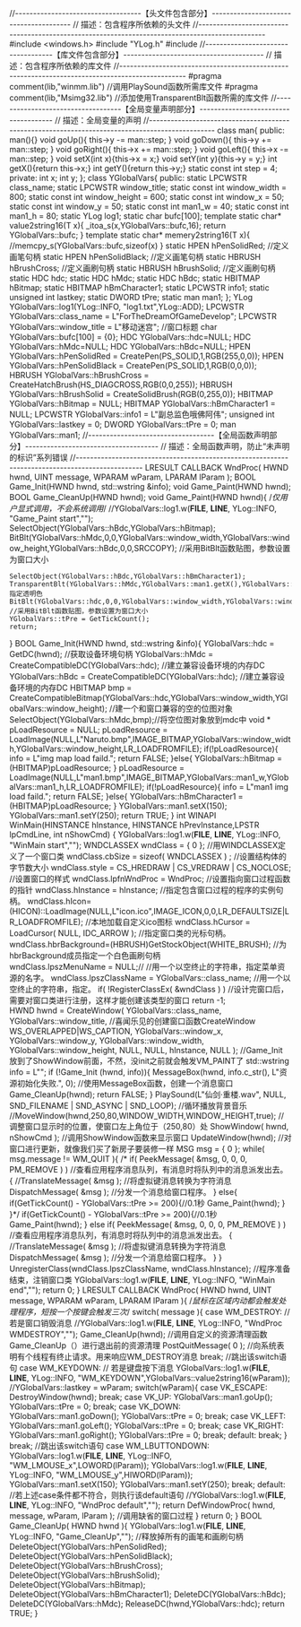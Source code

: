 //-----------------------------------【头文件包含部分】---------------------------------------
//	描述：包含程序所依赖的头文件
//------------------------------------------------------------------------------------------------
#include <windows.h>
#include "YLog.h"
#include <cstdlib>
//-----------------------------------【库文件包含部分】---------------------------------------
//	描述：包含程序所依赖的库文件
//------------------------------------------------------------------------------------------------
#pragma comment(lib,"winmm.lib")  //调用PlaySound函数所需库文件
#pragma  comment(lib,"Msimg32.lib")  //添加使用TransparentBlt函数所需的库文件
//-----------------------------------【全局变量声明部分】-------------------------------------
//	描述：全局变量的声明
//------------------------------------------------------------------------------------------------
class man{
public:
	man(){}
	void goUp(){
		this->y -= man::step;
	}
	void goDown(){
		this->y += man::step;
	}
	void goRight(){
		this->x += man::step;
	}
	void goLeft(){
		this->x -= man::step;
	}
	void setX(int x){this->x = x;}
	void setY(int y){this->y = y;}
	int getX(){return this->x;}
	int getY(){return this->y;}
	static const int step = 4;
private:
	int x;
	int y;
};
class YGlobalVars{
public:
	static LPCWSTR class_name;
	static LPCWSTR window_title;
	static const int window_width = 800;
	static const int window_height = 600;
	static const int window_x = 50;
	static const int window_y = 50;
	static const int man1_w = 40;
	static const int man1_h = 80;
	static YLog log1;
	static char bufc[100];
	template<typename T> static char* value2string16(T x){
		_itoa_s(x,YGlobalVars::bufc,16);
		return YGlobalVars::bufc;
	}
	template<typename T> static char* memery2string16(T x){
		//memcpy_s(YGlobalVars::bufc,sizeof(x)
	}
	static HPEN hPenSolidRed; //定义画笔句柄
	static HPEN hPenSolidBlack; //定义画笔句柄
	static HBRUSH hBrushCross; //定义画刷句柄
	static HBRUSH hBrushSolid; //定义画刷句柄
	static HDC hdc;
	static HDC hMdc;
	static HDC hBdc;
	static HBITMAP hBitmap;
	static HBITMAP hBmCharacter1;
	static LPCWSTR info1;
	static unsigned int lastkey;
	static DWORD tPre;
	static man man1;
};
YLog YGlobalVars::log1(YLog::INFO, "log1.txt",YLog::ADD);
LPCWSTR YGlobalVars::class_name = L"ForTheDreamOfGameDevelop";
LPCWSTR YGlobalVars::window_title = L"移动迷宫"; //窗口标题
char YGlobalVars::bufc[100] = {0};
HDC	YGlobalVars::hdc=NULL;
HDC	YGlobalVars::hMdc=NULL;
HDC	YGlobalVars::hBdc=NULL;
HPEN YGlobalVars::hPenSolidRed = CreatePen(PS_SOLID,1,RGB(255,0,0));
HPEN YGlobalVars::hPenSolidBlack = CreatePen(PS_SOLID,1,RGB(0,0,0));
HBRUSH YGlobalVars::hBrushCross = CreateHatchBrush(HS_DIAGCROSS,RGB(0,0,255));
HBRUSH YGlobalVars::hBrushSolid = CreateSolidBrush(RGB(0,255,0));
HBITMAP YGlobalVars::hBitmap = NULL;
HBITMAP YGlobalVars::hBmCharacter1 = NULL;
LPCWSTR YGlobalVars::info1 = L"副总监色哦佛阿伟";
unsigned int YGlobalVars::lastkey = 0;
DWORD YGlobalVars::tPre = 0;
man YGlobalVars::man1;
//-----------------------------------【全局函数声明部分】-------------------------------------
//	描述：全局函数声明，防止“未声明的标识”系列错误
//------------------------------------------------------------------------------------------------
LRESULT CALLBACK WndProc( HWND hwnd, UINT message, WPARAM wParam, LPARAM lParam );
BOOL Game_Init(HWND hwnd, std::wstring &info);
void Game_Paint(HWND hwnd);
BOOL Game_CleanUp(HWND hwnd);
void Game_Paint(HWND hwnd){
	/*仅用户显式调用，不会系统调用*/
	//YGlobalVars::log1.w(__FILE__, __LINE__, YLog::INFO, "Game_Paint start","");
	SelectObject(YGlobalVars::hBdc,YGlobalVars::hBitmap);
	BitBlt(YGlobalVars::hMdc,0,0,YGlobalVars::window_width,YGlobalVars::window_height,YGlobalVars::hBdc,0,0,SRCCOPY);    //采用BitBlt函数贴图，参数设置为窗口大小  
	
	SelectObject(YGlobalVars::hBdc,YGlobalVars::hBmCharacter1);
	TransparentBlt(YGlobalVars::hMdc,YGlobalVars::man1.getX(),YGlobalVars::man1.getY(),YGlobalVars::man1_w,YGlobalVars::man1_h,YGlobalVars::hBdc,0,0,YGlobalVars::man1_w,YGlobalVars::man1_h,RGB(0,0,0));//指定透明色
	BitBlt(YGlobalVars::hdc,0,0,YGlobalVars::window_width,YGlobalVars::window_height,YGlobalVars::hMdc,0,0,SRCCOPY);    //采用BitBlt函数贴图，参数设置为窗口大小  
	YGlobalVars::tPre = GetTickCount();
	return;
}
BOOL Game_Init(HWND hwnd, std::wstring &info){
	YGlobalVars::hdc = GetDC(hwnd);  //获取设备环境句柄
	YGlobalVars::hMdc = CreateCompatibleDC(YGlobalVars::hdc);    //建立兼容设备环境的内存DC
	YGlobalVars::hBdc = CreateCompatibleDC(YGlobalVars::hdc);    //建立兼容设备环境的内存DC
	HBITMAP bmp = CreateCompatibleBitmap(YGlobalVars::hdc,YGlobalVars::window_width,YGlobalVars::window_height); //建一个和窗口兼容的空的位图对象
	SelectObject(YGlobalVars::hMdc,bmp);//将空位图对象放到mdc中
	void * pLoadResource = NULL;
	pLoadResource = LoadImage(NULL,L"Naruto.bmp",IMAGE_BITMAP,YGlobalVars::window_width,YGlobalVars::window_height,LR_LOADFROMFILE);
	if(!pLoadResource){
		info = L"img map load faild.";
		return FALSE;
	}else{
		YGlobalVars::hBitmap = (HBITMAP)pLoadResource;
	}
	pLoadResource = LoadImage(NULL,L"man1.bmp",IMAGE_BITMAP,YGlobalVars::man1_w,YGlobalVars::man1_h,LR_LOADFROMFILE);
	if(!pLoadResource){
		info = L"man1 img load faild.";
		return FALSE;
	}else{
		YGlobalVars::hBmCharacter1 = (HBITMAP)pLoadResource;
	}
	YGlobalVars::man1.setX(150);
	YGlobalVars::man1.setY(250);
	return TRUE;
}
int WINAPI WinMain(HINSTANCE hInstance, HINSTANCE hPrevInstance,LPSTR lpCmdLine, int nShowCmd)
{
	YGlobalVars::log1.w(__FILE__, __LINE__, YLog::INFO, "WinMain start","");
	WNDCLASSEX wndClass = { 0 };							//用WINDCLASSEX定义了一个窗口类
	wndClass.cbSize = sizeof( WNDCLASSEX ) ;			//设置结构体的字节数大小
	wndClass.style = CS_HREDRAW | CS_VREDRAW | CS_NOCLOSE;	//设置窗口的样式
	wndClass.lpfnWndProc = WndProc;					//设置指向窗口过程函数的指针
	wndClass.hInstance = hInstance;						//指定包含窗口过程的程序的实例句柄。
	wndClass.hIcon=(HICON)::LoadImage(NULL,L"icon.ico",IMAGE_ICON,0,0,LR_DEFAULTSIZE|LR_LOADFROMFILE);  //本地加载自定义ico图标
	wndClass.hCursor = LoadCursor( NULL, IDC_ARROW );    //指定窗口类的光标句柄。
	wndClass.hbrBackground=(HBRUSH)GetStockObject(WHITE_BRUSH);  //为hbrBackground成员指定一个白色画刷句柄	
	wndClass.lpszMenuName = NULL;//						//用一个以空终止的字符串，指定菜单资源的名字。
	wndClass.lpszClassName = YGlobalVars::class_name;		//用一个以空终止的字符串，指定。
	if( !RegisterClassEx( &wndClass ) )				//设计完窗口后，需要对窗口类进行注册，这样才能创建该类型的窗口
		return -1;		
	HWND hwnd = CreateWindow( YGlobalVars::class_name, YGlobalVars::window_title,				//喜闻乐见的创建窗口函数CreateWindow
		WS_OVERLAPPED|WS_CAPTION, YGlobalVars::window_x, YGlobalVars::window_y, YGlobalVars::window_width,
		YGlobalVars::window_height, NULL, NULL, hInstance, NULL );
	//Game_Init 放到了ShowWindow前面，不然，没init之前就会触发VM_PAINT了
	std::wstring info = L"";
	if (!Game_Init (hwnd, info)){
		MessageBox(hwnd, info.c_str(), L"资源初始化失败.", 0); //使用MessageBox函数，创建一个消息窗口
		Game_CleanUp(hwnd);
		return FALSE;
	}
	PlaySound(L"仙剑·重楼.wav", NULL, SND_FILENAME | SND_ASYNC | SND_LOOP); //循环播放背景音乐
	//MoveWindow(hwnd,250,80,WINDOW_WIDTH,WINDOW_HEIGHT,true);		//调整窗口显示时的位置，使窗口左上角位于（250,80）处
	ShowWindow( hwnd, nShowCmd );    //调用ShowWindow函数来显示窗口
	UpdateWindow(hwnd);						//对窗口进行更新，就像我们买了新房子要装修一样
	MSG msg = { 0 };
	while( msg.message != WM_QUIT ){
		/*
		if( PeekMessage( &msg, 0, 0, 0, PM_REMOVE ) )   //查看应用程序消息队列，有消息时将队列中的消息派发出去。
		{
			//TranslateMessage( &msg );		//将虚拟键消息转换为字符消息
			DispatchMessage( &msg );			//分发一个消息给窗口程序。
		} else{
			if(GetTickCount() - YGlobalVars::tPre >= 200){//0.1秒
				Game_Paint(hwnd);
			}
		}*/
		if(GetTickCount() - YGlobalVars::tPre >= 200){//0.1秒
			Game_Paint(hwnd);
		} else if( PeekMessage( &msg, 0, 0, 0, PM_REMOVE ) )   //查看应用程序消息队列，有消息时将队列中的消息派发出去。
		{
			//TranslateMessage( &msg );		//将虚拟键消息转换为字符消息
			DispatchMessage( &msg );			//分发一个消息给窗口程序。
		}
	}
	UnregisterClass(wndClass.lpszClassName, wndClass.hInstance);  //程序准备结束，注销窗口类
	YGlobalVars::log1.w(__FILE__, __LINE__, YLog::INFO, "WinMain end","");
	return 0;
}
LRESULT CALLBACK WndProc( HWND hwnd, UINT message, WPARAM wParam, LPARAM lParam ){
	/*鼠标在区域内动都会触发处理程序，短按一个按键会触发三次*/
	switch( message ){
	case WM_DESTROY:					//若是窗口销毁消息
		//YGlobalVars::log1.w(__FILE__, __LINE__, YLog::INFO, "WndProc WMDESTROY","");
		Game_CleanUp(hwnd);			//调用自定义的资源清理函数Game_CleanUp（）进行退出前的资源清理
		PostQuitMessage( 0 );			//向系统表明有个线程有终止请求。用来响应WM_DESTROY消息
		break;									//跳出该switch语句
	case WM_KEYDOWN:					// 若是键盘按下消息
		YGlobalVars::log1.w(__FILE__, __LINE__, YLog::INFO, "WM_KEYDOWN",YGlobalVars::value2string16(wParam));
		//YGlobalVars::lastkey = wParam;
		switch(wParam){
		case VK_ESCAPE:
			DestroyWindow(hwnd);
			break;
		case VK_UP:
			YGlobalVars::man1.goUp();
			YGlobalVars::tPre = 0;
			break;
		case VK_DOWN:
			YGlobalVars::man1.goDown();
			YGlobalVars::tPre = 0;
			break;
		case VK_LEFT:
			YGlobalVars::man1.goLeft();
			YGlobalVars::tPre = 0;
			break;
		case VK_RIGHT:
			YGlobalVars::man1.goRight();
			YGlobalVars::tPre = 0;
			break;
		default:
			break;
		}
		break;									//跳出该switch语句
	case WM_LBUTTONDOWN:
		YGlobalVars::log1.w(__FILE__, __LINE__, YLog::INFO, "WM_LMOUSE_x",LOWORD(lParam));
		YGlobalVars::log1.w(__FILE__, __LINE__, YLog::INFO, "WM_LMOUSE_y",HIWORD(lParam));
		YGlobalVars::man1.setX(150);
		YGlobalVars::man1.setY(250);
		break;
	default:										//若上述case条件都不符合，则执行该default语句
		//YGlobalVars::log1.w(__FILE__, __LINE__, YLog::INFO, "WndProc default","");
		return DefWindowProc( hwnd, message, wParam, lParam );		//调用缺省的窗口过程
	}
	return 0;
}
BOOL Game_CleanUp( HWND hwnd ){
	YGlobalVars::log1.w(__FILE__, __LINE__, YLog::INFO, "Game_CleanUp","");
	//释放掉所有的画笔和画刷句柄
	DeleteObject(YGlobalVars::hPenSolidRed);
	DeleteObject(YGlobalVars::hPenSolidBlack);
	DeleteObject(YGlobalVars::hBrushCross);
	DeleteObject(YGlobalVars::hBrushSolid);
	DeleteObject(YGlobalVars::hBitmap);
	DeleteObject(YGlobalVars::hBmCharacter1);
	DeleteDC(YGlobalVars::hBdc);
	DeleteDC(YGlobalVars::hMdc);
	ReleaseDC(hwnd,YGlobalVars::hdc);
	return TRUE;
}
